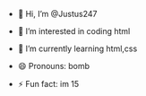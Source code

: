- 👋 Hi, I’m @Justus247
- 👀 I’m interested in coding html
- 🌱 I’m currently learning html,css

- 😄 Pronouns: bomb 
- ⚡ Fun fact: im 15

<!---
Justus247/Justus247 is a ✨ special ✨ repository because its `README.md` (this file) appears on your GitHub profile.
You can click the Preview link to take a look at your changes.
--->
